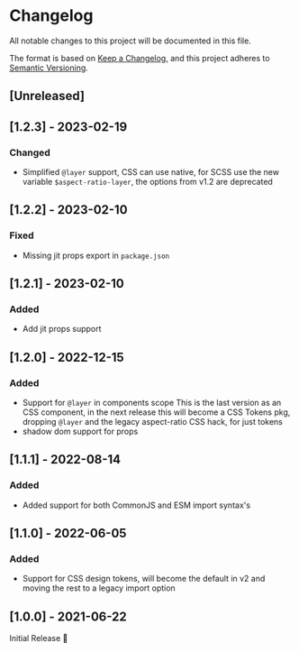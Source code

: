 # Changelog
All notable changes to this project will be documented in this file.

The format is based on [Keep a Changelog](https://keepachangelog.com/en/1.0.0/),
and this project adheres to [Semantic Versioning](https://semver.org/spec/v2.0.0.html).

## [Unreleased]

## [1.2.3] - 2023-02-19
### Changed
- Simplified `@layer` support,
  CSS can use native, for SCSS use the new variable `$aspect-ratio-layer`,
  the options from v1.2 are deprecated

## [1.2.2] - 2023-02-10
### Fixed
- Missing jit props export in `package.json`

## [1.2.1] - 2023-02-10
### Added
- Add jit props support

## [1.2.0] - 2022-12-15
### Added
- Support for `@layer` in components scope
  This is the last version as an CSS component,
  in the next release this will become a CSS Tokens pkg,
  dropping `@layer` and the legacy aspect-ratio CSS hack, for just tokens
- shadow dom support for props

## [1.1.1] - 2022-08-14
### Added
- Added support for both CommonJS and ESM import syntax's

## [1.1.0] - 2022-06-05
### Added
- Support for CSS design tokens,
  will become the default in v2 and moving the rest to a legacy import option

## [1.0.0] - 2021-06-22
Initial Release 🎉

